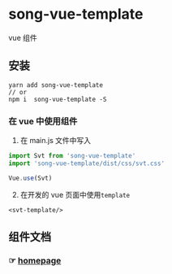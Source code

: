 # song-vue-template

vue 组件

## 安装

```
yarn add song-vue-template
// or
npm i  song-vue-template -S
```

### 在 vue 中使用组件

1. 在 main.js 文件中写入

```javascript
import Svt from 'song-vue-template'
import 'song-vue-template/dist/css/svt.css'

Vue.use(Svt)
```

2. 在开发的 vue 页面中使用`template`

```
<svt-template/>
```

## 组件文档

### ☞ [homepage](https://ui.websong.xin/)
